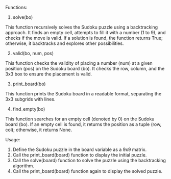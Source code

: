 Functions:
1. solve(bo)

This function recursively solves the Sudoku puzzle using a backtracking approach.
It finds an empty cell, attempts to fill it with a number (1 to 9), and checks if the move is valid.
If a solution is found, the function returns True; otherwise, it backtracks and explores other possibilities.

2. valid(bo, num, pos)

This function checks the validity of placing a number (num) at a given position (pos) on the Sudoku board (bo).
It checks the row, column, and the 3x3 box to ensure the placement is valid.

3. print_board(bo)

This function prints the Sudoku board in a readable format, separating the 3x3 subgrids with lines.

4. find_empty(bo)
   
This function searches for an empty cell (denoted by 0) on the Sudoku board (bo).
If an empty cell is found, it returns the position as a tuple (row, col); otherwise, it returns None.

Usage:
1. Define the Sudoku puzzle in the board variable as a 9x9 matrix.
2. Call the print_board(board) function to display the initial puzzle.
3. Call the solve(board) function to solve the puzzle using the backtracking algorithm.
4. Call the print_board(board) function again to display the solved puzzle.
